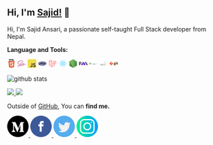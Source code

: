 ## Hi, I'm [Sajid!](https://sajidansari.ml) :wave:

Hi, I'm Sajid Ansari, a passionate self-taught Full Stack developer from Nepal.

**Language and Tools:**

<code><img height="20" src="https://raw.githubusercontent.com/github/explore/80688e429a7d4ef2fca1e82350fe8e3517d3494d/topics/html/html.png"></code>
<code><img height="20" src="https://raw.githubusercontent.com/github/explore/80688e429a7d4ef2fca1e82350fe8e3517d3494d/topics/sass/sass.png"></code>
<code><img height="20" src="https://raw.githubusercontent.com/github/explore/80688e429a7d4ef2fca1e82350fe8e3517d3494d/topics/javascript/javascript.png"></code>
<code><img height="20" src="https://raw.githubusercontent.com/github/explore/80688e429a7d4ef2fca1e82350fe8e3517d3494d/topics/php/php.png"></code>
<code><img height="20" src="https://raw.githubusercontent.com/github/explore/80688e429a7d4ef2fca1e82350fe8e3517d3494d/topics/laravel/laravel.png"></code>
<code><img height="20" src="https://raw.githubusercontent.com/github/explore/80688e429a7d4ef2fca1e82350fe8e3517d3494d/topics/react/react.png"></code>
<code><img height="20" src="https://raw.githubusercontent.com/github/explore/80688e429a7d4ef2fca1e82350fe8e3517d3494d/topics/nodejs/nodejs.png"></code>
<code><img height="20" src="https://raw.githubusercontent.com/github/explore/80688e429a7d4ef2fca1e82350fe8e3517d3494d/topics/pwa/pwa.png"></code>
<code><img height="20" src="https://raw.githubusercontent.com/github/explore/80688e429a7d4ef2fca1e82350fe8e3517d3494d/topics/mongodb/mongodb.png"></code>
<code><img height="20" src="https://raw.githubusercontent.com/github/explore/80688e429a7d4ef2fca1e82350fe8e3517d3494d/topics/mysql/mysql.png"></code>
<code><img height="20" src="https://raw.githubusercontent.com/github/explore/80688e429a7d4ef2fca1e82350fe8e3517d3494d/topics/git/git.png"></code>

![github stats](https://github-readme-stats.vercel.app/api?username=SajidAnTechie&show_icons=true&title_color=fff&icon_color=79ff97&text_color=9f9f9f&bg_color=151515)

<a href="https://github.com/SajidAnTechie/SajidAnTechie">
<img src="https://github-readme-stats.vercel.app/api/pin/?username=sajidantechie&repo=sajidantechie&show_icons=true&title_color=fff&icon_color=79ff97&text_color=9f9f9f&bg_color=151515">  
</a>
<a href="https://sajidansari.ml/">
<img src="https://github-readme-stats.vercel.app/api/pin/?username=sajidantechie&repo=React-Myportfolio&show_icons=true&title_color=fff&icon_color=79ff97&text_color=9f9f9f&bg_color=151515">  
</a>

Outside of [GitHub](https://github.com/SajidAnTechie/), You can **find me.**

<a href="https://medium.com/@sajidansari33272">
<img src="https://github.com/SajidAnTechie/SajidAnTechie/blob/master/assests/medium.webp" width="50px">
</a>
<a href="https://www.facebook.com/atif.ansari.31337194">
<img src="https://github.com/SajidAnTechie/SajidAnTechie/blob/master/assests/facebook.png" width="50px">
</a>
<a href="https://twitter.com/TheSajidAnsari">
<img src="https://github.com/SajidAnTechie/SajidAnTechie/blob/master/assests/twitter.png" width="50px">
</a>
<a href="https://www.instagram.com/atif.ansari.31337194">
<img src="https://github.com/SajidAnTechie/SajidAnTechie/blob/master/assests/instagram.png" width="50px">
</a>
